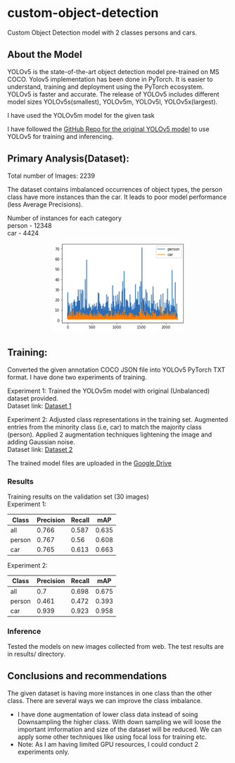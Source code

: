 # custom-object-detection
Custom Object Detection model with 2 classes persons and cars.

## About the Model

YOLOv5 is the state-of-the-art object detection model pre-trained on MS COCO. Yolov5 implementation has been done in PyTorch. It is easier to understand, training and deployment using the PyTorch ecosystem. YOLOv5 is faster and accurate. The release of YOLOv5 includes different model sizes YOLOv5s(smallest), YOLOv5m, YOLOv5l, YOLOv5x(largest). 

I have used the YOLOv5m model for the given task

I have followed the [GitHub Repo for the original YOLOv5 model](https://github.com/ultralytics/yolov5) to use YOLOv5 for training and inferencing.

## Primary Analysis(Dataset):

Total number of Images: 2239

The dataset contains imbalanced occurrences of object types, the person class have more instances than the car. It leads to poor model performance (less Average Precisions).

Number of instances for each category
<br>person -  12348
<br>car    -   4424

<p align="center">
  <img src="https://github.com/saikumarmalla/custom-object-detection/blob/main/screenshots/data.png" width="300" title="classwise instances">
</p>

## Training:
Converted the given annotation COCO JSON file into YOLOv5 PyTorch TXT format. I have done two experiments of training.

Experiment 1:
Trained the YOLOv5m model with original (Unbalanced) dataset provided. <br>
Dataset link: [Dataset 1](https://drive.google.com/drive/folders/1h3Sp2UufIY_bDePTHPNjSWav8t2wMdH-?usp=sharing)

Experiment 2:
Adjusted class representations in the training set. Augmented entries from the minority class (i.e, car) to match the majority class (person). Applied 2 augmentation techniques lightening the image and adding Gaussian noise. <br>
Dataset link: [Dataset 2](https://drive.google.com/drive/folders/1CKkfcVkkF5T-M3GqyADCpjHRoMbWETag?usp=sharing)

The trained model files are uploaded in the [Google Drive](https://drive.google.com/drive/folders/1toON70EAUBLJIhNJE6V361muuxZZ-oL_?usp=sharing)

### Results
Training results on the validation set (30 images)
<br>
Experiment 1:

| Class          | Precision | Recall  | mAP
| ------------- | ------------- |-------|---|
|  all | 0.766| 0.587| 0.635  |
|  person| 0.767| 0.56| 0.608  |
|  car| 0.765| 0.613| 0.663  |

Experiment 2:

| Class          | Precision | Recall  | mAP
| ------------- | ------------- |-------|---|
|  all | 0.7| 0.698| 0.675  |
|  person| 0.461| 0.472| 0.393  |
|  car| 0.939| 0.923| 0.958 |

### Inference
Tested the models on new images collected from web. The test results are in results/ directory.

## Conclusions and recommendations
The given dataset is having more instances in one class than the other class. There are several ways we can improve the class imbalance.
* I have done augmentation of lower class data instead of soing Downsampling the higher class. With down sampling we will loose the important imformation and size of the dataset will be reduced. We can apply some other techniques like using focal loss for training etc.
* Note: As I am having limited GPU resources, I could conduct 2 experiments only. 



